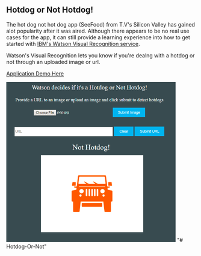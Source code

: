 ## Hotdog or Not Hotdog!

The hot dog not hot dog app (SeeFood) from T.V's Silicon Valley has gained alot popularity after it was aired. Although there appears to be no real use cases for the app, it can still provide a learning experience into how to get started with [IBM's Watson Visual Recognition service](https://console.bluemix.net/catalog/services/visual-recognition).

Watson's Visual Recognition lets you know if you're dealng with a hotdog or not through an uploaded image or url.

[Application Demo Here](https://hotdog-not-hotdog.mybluemix.net)

<img src="./screenshots/hotdog-not-hotdog-screenshot.PNG" width="450"/>
"# Hotdog-Or-Not" 
